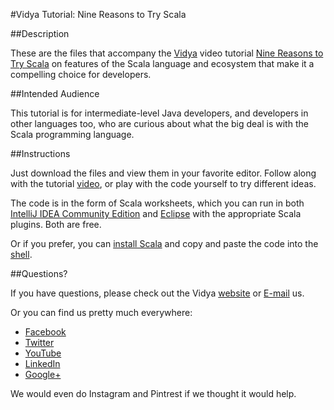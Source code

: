 #Vidya Tutorial: Nine Reasons to Try Scala

##Description

These are the files that accompany the [Vidya](http://www.vidyasource.com) video tutorial 
[Nine Reasons to Try Scala](https://www.youtube.com/watch?v=rbZ6GzR8B7I) on features of the Scala language and ecosystem
that make it a compelling choice for developers.


##Intended Audience

This tutorial is for intermediate-level Java developers, and developers in other languages too, who are curious about 
what the big deal is with the Scala programming language.


##Instructions

Just download the files and view them in your favorite editor. Follow along with the tutorial [video](http://www.youtube.com/watch?v=pq0ArQhhWzU),
or play with the code yourself to try different ideas.

The code is in the form of Scala worksheets, which you can run in both [IntelliJ IDEA Community Edition](https://www.jetbrains.com/idea/download/) and
[Eclipse](https://eclipse.org/downloads/packages/eclipse-ide-java-developers/lunasr1a) with the appropriate Scala plugins. 
Both are free.

Or if you prefer, you can [install Scala](http://www.scala-lang.org/download/install.html) and copy and paste the code into
the [shell](http://scala-lang.org/documentation/getting-started.html?_ga=1.151579321.1007941740.1427391086#your_first_lines_of_code).

##Questions?

If you have questions, please check out the Vidya [website](http://www.vidyasource.com) or [E-mail](mailto:info@vidyasource.com) us.

Or you can find us pretty much everywhere:

* [Facebook](https://www.facebook.com/VidyaSource)
* [Twitter](https://twitter.com/VidyaSource)
* [YouTube](https://www.youtube.com/channel/UC24LVc8Bb65SF6LW-SLog9A)
* [LinkedIn](http://www.linkedin.com/company/3285099?trk=prof-exp-company-name)
* [Google+](https://plus.google.com/+Vidyasource)

We would even do Instagram and Pintrest if we thought it would help.